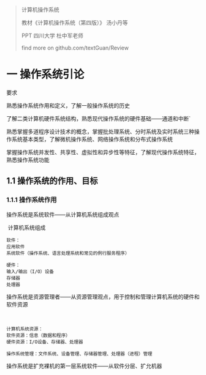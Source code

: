 > 计算机操作系统 
>
> 教材《计算机操作系统（第四版）》 汤小丹等
>
> PPT 四川大学 杜中军老师
>
> find more on github.com/textGuan/Review

# 一 操作系统引论

要求

熟悉操作系统作用和定义，了解一般操作系统的历史

了解二类计算机硬件系统结构，熟悉现代操作系统的硬件基础——通道和中断`

熟悉掌握多道程序设计技术的概念，掌握批处理系统、分时系统及实时系统三种操作系统基本类型，了解微机操作系统、网络操作系统和分布式操作系统

掌握操作系统并发性、共享性、虚拟性和异步性等特征，了解现代操作系统特征，熟悉操作系统功能

## 1.1 操作系统的作用、目标

### 1.1.1 操作系统作用

操作系统是系统软件——从计算机系统组成观点

​       计算机系统组成

```
软件：
应用软件
系统软件（操作系统、语言处理系统和常见的例行服务程序）

硬件：   
输入/输出（I/O）设备
存储器
处理器
```



操作系统是资源管理者——从资源管理观点，用于控制和管理计算机系统的硬件和软件资源

​       

```
计算机系统资源：
软件资源：信息（数据和程序）
硬件资源：I/O设备、存储器、处理器

操作系统管理：文件系统、设备管理、存储器管理、处理器（进程）管理
```

操作系统是扩充裸机的第一层系统软件——从软件分层、扩允机器

